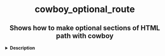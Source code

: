 <h1 align='center'>
 	cowboy_optional_route
</h1>

<h2 align='center'>
	Shows how to make optional sections of HTML path with cowboy
</h2>

<details>
  <summary><b>Description</b></summary>

    $ rebar3 compile

    Both of the following will point to the same place

    $ localhost:8081/something/authenticate
    $ localhost:8081/authenticate

</details>